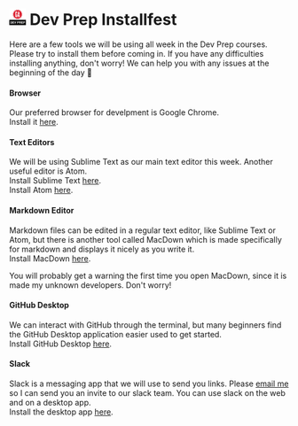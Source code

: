 # <img src="./devprep_icon.png" width="30px"> Dev Prep Installfest

Here are a few tools we will be using all week in the Dev Prep courses. Please try to install them before coming in. If you have any difficulties installing anything, don't worry! We can help you with any issues at the beginning of the day 🙂

#### Browser

Our preferred browser for develpment is Google Chrome.  
Install it [here](https://www.google.com/chrome/browser/features.html?brand=CHBD&gclid=Cj0KEQiAhs3DBRDmu-rVkuif0N8BEiQAWuUJrwRyrxo0icrOlV3smuRl-mOWJf3T-eWp_uI10uTfMo8aApao8P8HAQ&dclid=CLnt76TWtdECFVRofgodeecADA).

#### Text Editors

We will be using Sublime Text as our main text editor this week. Another useful editor is Atom.  
Install Sublime Text [here](https://www.sublimetext.com/3).  
Install Atom [here](https://atom.io/).

#### Markdown Editor

Markdown files can be edited in a regular text editor, like Sublime Text or Atom, but there is another tool called MacDown which is made specifically for markdown and displays it nicely as you write it.  
Install MacDown [here](http://macdown.uranusjr.com/).

You will probably get a warning the first time you open MacDown, since it is made my unknown developers. Don't worry!

#### GitHub Desktop

We can interact with GitHub through the terminal, but many beginners find the GitHub Desktop application easier used to get started.  
Install GitHub Desktop [here](https://help.github.com/desktop/guides/getting-started/installing-github-desktop/).

#### Slack

Slack is a messaging app that we will use to send you links. Please [email me](mailto:kate.wood@ga.co) so I can send you an invite to our slack team. You can use slack on the web and on a desktop app.  
Install the desktop app [here](https://slack.com/downloads/osx).